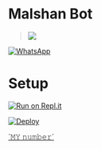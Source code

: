 # Malshan Bot
<p align="center">

> <a href="https://youtube.com/channel/UChP2lplECA2eZGCYLy_QeRA"><img src="https://img.shields.io/badge/Tutorial-Video-ff0000?style=for-the-badge&logo=youtube&logoColor=ff000000&link=https://www.youtube.com/c/BOTINDO" /><br>

<a href="https://chat.whatsapp.com/LWOdea4zvErAHkLNuAQkoP"><img alt="WhatsApp" src="https://img.shields.io/badge/-Whatsapp%20Group-lightgrey?style=for-the-badge&logo=whatsapp&logoColor=white"/></a>

# Setup

[![Run on Repl.it](https://repl.it/badge/github/quiec/whatsAlfa)](https://replit.com/@black-pantherpa/Black-Panther-MD-QR?v=1nexusNw/Md-Scanner?outputonly=1&lite=1)

[![Deploy](https://www.herokucdn.com/deploy/button.svg)](https://heroku.com/deploy?template=https://github.com/BlackPanther-svg/Malshan-Bot)

[´𝙼𝚈 𝚗𝚞𝚖𝚋𝚎𝚛´](http://wa.me/94741671668)
